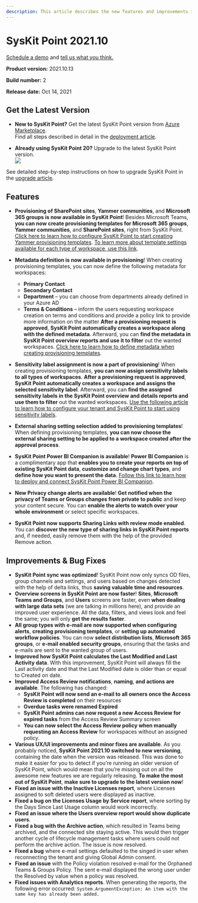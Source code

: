 ```yaml
---
description: This article describes the new features and improvements in SysKit Point version 2021.10.
--- 
```


# SysKit Point 2021.10

[Schedule a demo](https://www.syskit.com/products/point/request-a-demo/) and [tell us what you think.](https://www.syskit.com/company/contact-us/)

**Product version:** 2021.10.13 

**Build number:** 2

**Release date:** Oct 14, 2021

## Get the Latest Version

* **New to SysKit Point?** Get the latest SysKit Point version from [Azure Marketplace](https://azuremarketplace.microsoft.com/en-us/marketplace/apps/syskitltd.syskit_point).<br/>
    Find all steps described in detail in the [deployment article](../installation/deploy-syskit-point.md).
    
* **Already using SysKit Point 20?** Upgrade to the latest SysKit Point version. <br/>
[![](https://aka.ms/deploytoazurebutton)](https://portal.azure.com/#create/Microsoft.Template/uri/https%3A%2F%2Fsyskitassetsstorage.blob.core.windows.net%2Fpoint%2FUpdateFilesARM%2FPointUpdateTemplate.json)

See detailed step-by-step instructions on how to upgrade SysKit Point in the [upgrade article](../installation/upgrade-syskit-point.md).

## Features

* **Provisioning of SharePoint sites**, **Yammer communities**, and **Microsoft 365 groups is now available in SysKit Point**! Besides Microsoft Teams, **you can now create provisioning templates for Microsoft 365 groups**, **Yammer communities**, and **SharePoint sites**, right from SysKit Point.
[Click here to learn how to configure SysKit Point to start creating Yammer provisioning templates](../governance-and-automation/provisioning/register-yammer-app.md). 
[To learn more about template settings available for each type of workspace, use this link](../governance-and-automation/provisioning/templates.md).
* **Metadata definition is now available in provisioning**! When creating provisioning templates, you can now define the following metadata for workspaces:
    * **Primary Contact**
    * **Secondary Contact**
    * **Department** – you can choose from departments already defined in your Azure AD
    * **Terms & Conditions** – inform the users requesting workspace creation on terms and conditions and provide a policy link to provide more information on the matter
**After a provisioning request is approved**, **SysKit Point automatically creates a workspace along with the defined metadata**. 
Afterward, you can **find the metadata in SysKit Point overview reports and use it to filter** out the wanted workspaces.
[Click here to learn how to define metadata when creating provisioning templates](../governance-and-automation/provisioning/templates.md). 

* **Sensitivity label assignment is now a part of provisioning**! When creating provisioning templates, **you can now assign sensitivity labels to all types of workspaces**. **After a provisioning request is approved**, **SysKit Point automatically creates a workspace and assigns the selected sensitivity label**.
Afterward, you can **find the assigned sensitivity labels in the SysKit Point overview and details reports and use them to filter** out the wanted workspaces.
[Use the following article to learn how to configure your tenant and SysKit Point to start using sensitivity labels](../governance-and-automation/provisioning/enable-sensitivity-labels.md).

* **External sharing setting selection added to provisioning templates**! When defining provisioning templates, **you can now choose the external sharing setting to be applied to a workspace created after the approval process**. 

* **SysKit Point Power BI Companion is available**! **Power BI Companion** is a complimentary app that **enables you to create your reports on top of existing SysKit Point data**, **customize and change chart types**, and **define how you want to present the data**.
[Follow this link to learn how to deploy and connect SysKit Point Power BI Companion](../power-bi-app/requirements.md).

* **New Privacy change alerts are available**! **Get notified when the privacy of Teams or Groups changes from private to public** and keep your content secure. 
You can **enable the alerts to watch over your whole environment** or select specific workspaces.

* **SysKit Point now supports Sharing Links with review mode enabled**. You can **discover the new type of sharing links in SysKit Point reports** and, if needed, easily remove them with the help of the provided Remove action. 

## Improvements & Bug Fixes

* **SysKit Point sync was optimized**! SysKit Point now only syncs OD files, group channels and settings, and users based on changes detected with the help of delta links, thus **saving valuable time and resources**.
* **Overview screens in SysKit Point are now faster**! **Sites**, **Microsoft Teams and Groups**, and **Users** screens are faster, even **when dealing with large data sets** (we are talking in millions here), and provide an improved user experience. All the data, filters, and views look and feel the same; you will only **get the results faster**.
* **All group types with e-mail are now supported when configuring alerts**, **creating provisioning templates**, or **setting up automated workflow policies**. 
You can now **select distribution lists**, **Microsoft 365 groups**, or **e-mail enabled security groups**, ensuring that the tasks and e-mails are sent to the wanted group of users. 
* **Improved how SysKit Point calculates the Last Modified and Last Activity data**. With this improvement, SysKit Point will always fill the Last activity date and that the Last Modified date is older than or equal to Created on date.
* **Improved Access Review notifications**, **naming**, **and actions are available**. The following has changed:
    * **SysKit Point will now send an e-mail to all owners once the Access Review is completed** on their resources
    * **Overdue tasks were renamed Expired**
    * **SysKit Point admins can now request a new Access Review for expired tasks** from the Access Review Summary screen
    * **You can now select the Access Review policy when manually requesting an Access Review** for workspaces without an assigned policy. 
* **Various UX/UI improvements and minor fixes are available**. As you probably noticed, **SysKit Point 2021.10 switched to new versioning**, containing the date when the version was released. This was done to make it easier for you to detect if you’re running an older version of SysKit Point, which would mean that you’re missing out on all the awesome new features we are regularly releasing. **To make the most out of SysKit Point**, **make sure to upgrade to the latest version now**!
* **Fixed an issue with the Inactive Licenses report**, where Licenses assigned to soft deleted users were displayed as inactive.
* **Fixed a bug on the Licenses Usage by Service report**, where sorting by the Days Since Last Usage column would work incorrectly. 
* **Fixed an issue where the Users overview report would show duplicate users**. 
* **Fixed a bug with the Archive action**, which resulted in Teams being archived, and the connected site staying active. This would then trigger another cycle of lifecycle management tasks where users could not perform the archive action. The issue is now resolved.
* **Fixed a bug** where e-mail settings defaulted to the singed in user when reconnecting the tenant and giving Global Admin consent.
* **Fixed an issue** with the Policy violation resolved e-mail for the Orphaned Teams & Groups Policy. The sent e-mail displayed the wrong user under the Resolved by value when a policy was resolved. 
* **Fixed issues with Analytics reports**. When generating the reports, the following error occurred: `System.ArgumentException: An item with the same key has already been added.`

